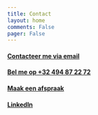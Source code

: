 ```yaml
---
title: Contact
layout: home
comments: False
pager: False
---
```


<div class="col-md-3">
<h4><a href="mailto:philippe.faes@gmail.com">Contacteer me via email</a></h4>
</div>
<div class="col-md-3">
<h4><a href="call:+32494872272">Bel me op +32 494 87 22 72</a></h4>
</div>
<div class="col-md-3">
<h4><a href="/bookme.html">Maak een afspraak</a></h4>
</div>
<div class="col-md-3">
<h4><a href="https://www.linkedin.com/in/philippefaes/">LinkedIn</a></h4>
</div>
